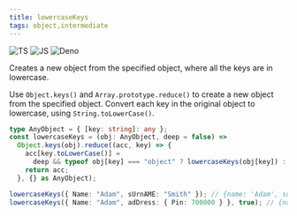 ```yaml
---
title: lowercaseKeys
tags: object,intermediate
---
```


![TS](https://img.shields.io/badge/supports-typescript-blue.svg?style=flat-square)
![JS](https://img.shields.io/badge/supports-javascript-yellow.svg?style=flat-square)
![Deno](https://img.shields.io/badge/supports-deno-green.svg?style=flat-square)

Creates a new object from the specified object, where all the keys are in lowercase.

Use `Object.keys()` and `Array.prototype.reduce()` to create a new object from the specified object.
Convert each key in the original object to lowercase, using `String.toLowerCase()`.

```ts title="typescript"
type AnyObject = { [key: string]: any };
const lowercaseKeys = (obj: AnyObject, deep = false) =>
  Object.keys(obj).reduce((acc, key) => {
    acc[key.toLowerCase()] =
      deep && typeof obj[key] === "object" ? lowercaseKeys(obj[key]) : obj[key];
    return acc;
  }, {} as AnyObject);
```

```ts title="typescript"
lowercaseKeys({ Name: "Adam", sUrnAME: "Smith" }); // {name: 'Adam', surname: 'Smith'};
lowercaseKeys({ Name: "Adam", adDress: { Pin: 700000 } }, true); // {name: 'Adam',  address: {pin: 700000} }
```
